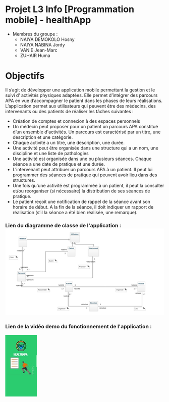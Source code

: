 # Projet L3 Info [Programmation mobile] - healthApp

* Membres du groupe :
  * NAIYA DEMOKOLO Hosny
  * NAIYA NABINA Jordy
  * VANIE Jean-Marc
  * ZUHAIR Huma
  
# Objectifs

Il s’agit de développer une application mobile permettant la gestion et le suivi d’ activités physiques adaptées. Elle permet d’intégrer des parcours APA en vue d’accompagner le patient dans les phases de leurs réalisations. L’application permet aux utilisateurs qui peuvent être des médecins, des intervenants ou des patients de réaliser les tâches suivantes :
  * Création de comptes et connexion à des espaces personnels
  * Un médecin peut proposer pour un patient un parcours APA constitué d’un ensemble d'activités. Un parcours est caractérisé par un titre, une description et une catégorie.
  * Chaque activité a un titre, une description, une durée. 
  * Une activité peut être organisée dans une structure qui a un nom, une discipline et une liste de pathologies 
  * Une activité est organisée dans une ou plusieurs séances. Chaque séance a une date de pratique et une durée.
  * L’intervenant peut attribuer un parcours APA à un patient. Il peut lui programmer des séances de pratique qui peuvent avoir lieu dans des structures. 
  * Une fois qu'une activité est programmée à un patient, il peut la consulter et/ou réorganiser (si nécessaire) la distribution de ses séances de pratique. 
  * Le patient reçoit une notification de rappel de la séance avant son horaire de début. A la fin de la séance, il doit indiquer un rapport de réalisation (s’il la séance a été bien réalisée, une remarque).

### Lien du diagramme de classe de l'application : ![Diagramme](Diagramme_de_classe_-_healthApp.jpeg)

### Lien de la vidéo demo du fonctionnement de l'application : 
[![Démo video](Screenshot_20210602-170518_healthAPA2.jpg)](https://www.youtube.com/watch?v=F4SF03Yd8BE)
